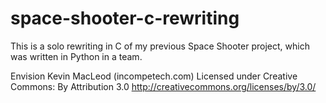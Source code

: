 # space-shooter-c-rewriting
This is a solo rewriting in C of my previous Space Shooter project, which was written in Python in a team.


Envision Kevin MacLeod (incompetech.com)
Licensed under Creative Commons: By Attribution 3.0
http://creativecommons.org/licenses/by/3.0/